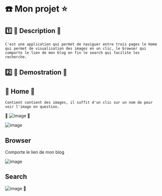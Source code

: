 # :phone: Mon projet :star:


## :one: :orange: Description :orange:

``C'est une application qui permet de naviguer entre trois pages le Home qui permet de visualisation des images en un clic, le browser qui comporte le lien de mon blog en fin le search qui facilite les recherche.``

## :two: :lion: Demostration :lion:
## :apple: Home :orange:

``Contient contient des images, il suffit d'un clic sur un nom de pour voir l'image en question.``


:lion: ![image](images/bi.png)  :lion:

![image](images/ns.png) 


## Browser 

 Comporte le lien de mon blog

![image](images/b.png)

## Search

 ![image](images/baa.png)  :lion:



